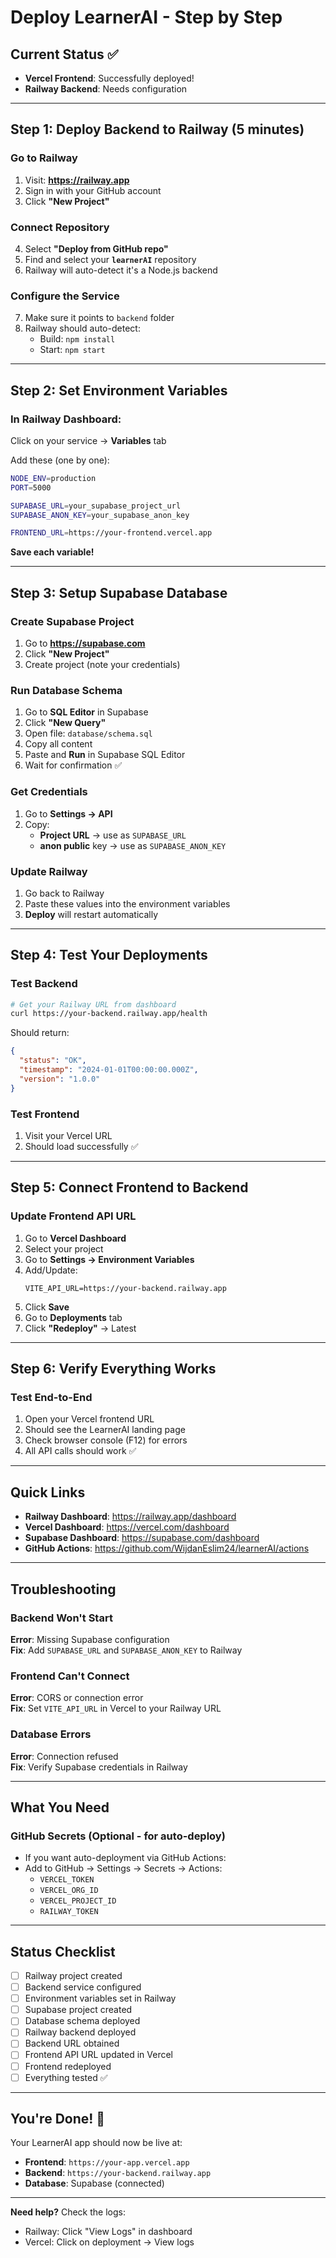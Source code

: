 # Deploy LearnerAI - Step by Step

## Current Status ✅
- **Vercel Frontend**: Successfully deployed!
- **Railway Backend**: Needs configuration

---

## Step 1: Deploy Backend to Railway (5 minutes)

### Go to Railway
1. Visit: **https://railway.app**
2. Sign in with your GitHub account
3. Click **"New Project"**

### Connect Repository
4. Select **"Deploy from GitHub repo"**
5. Find and select your **`learnerAI`** repository
6. Railway will auto-detect it's a Node.js backend

### Configure the Service
7. Make sure it points to `backend` folder
8. Railway should auto-detect:
   - Build: `npm install`
   - Start: `npm start`

---

## Step 2: Set Environment Variables

### In Railway Dashboard:
Click on your service → **Variables** tab

Add these (one by one):

```bash
NODE_ENV=production
PORT=5000

SUPABASE_URL=your_supabase_project_url
SUPABASE_ANON_KEY=your_supabase_anon_key

FRONTEND_URL=https://your-frontend.vercel.app
```

**Save each variable!**

---

## Step 3: Setup Supabase Database

### Create Supabase Project
1. Go to **https://supabase.com**
2. Click **"New Project"**
3. Create project (note your credentials)

### Run Database Schema
1. Go to **SQL Editor** in Supabase
2. Click **"New Query"**
3. Open file: `database/schema.sql`
4. Copy all content
5. Paste and **Run** in Supabase SQL Editor
6. Wait for confirmation ✅

### Get Credentials
1. Go to **Settings → API**
2. Copy:
   - **Project URL** → use as `SUPABASE_URL`
   - **anon public** key → use as `SUPABASE_ANON_KEY`

### Update Railway
1. Go back to Railway
2. Paste these values into the environment variables
3. **Deploy** will restart automatically

---

## Step 4: Test Your Deployments

### Test Backend
```bash
# Get your Railway URL from dashboard
curl https://your-backend.railway.app/health
```

Should return:
```json
{
  "status": "OK",
  "timestamp": "2024-01-01T00:00:00.000Z",
  "version": "1.0.0"
}
```

### Test Frontend
1. Visit your Vercel URL
2. Should load successfully ✅

---

## Step 5: Connect Frontend to Backend

### Update Frontend API URL
1. Go to **Vercel Dashboard**
2. Select your project
3. Go to **Settings → Environment Variables**
4. Add/Update:
   ```
   VITE_API_URL=https://your-backend.railway.app
   ```
5. Click **Save**
6. Go to **Deployments** tab
7. Click **"Redeploy"** → Latest

---

## Step 6: Verify Everything Works

### Test End-to-End
1. Open your Vercel frontend URL
2. Should see the LearnerAI landing page
3. Check browser console (F12) for errors
4. All API calls should work ✅

---

## Quick Links

- **Railway Dashboard**: https://railway.app/dashboard
- **Vercel Dashboard**: https://vercel.com/dashboard
- **Supabase Dashboard**: https://supabase.com/dashboard
- **GitHub Actions**: https://github.com/WijdanEslim24/learnerAI/actions

---

## Troubleshooting

### Backend Won't Start
**Error**: Missing Supabase configuration  
**Fix**: Add `SUPABASE_URL` and `SUPABASE_ANON_KEY` to Railway

### Frontend Can't Connect
**Error**: CORS or connection error  
**Fix**: Set `VITE_API_URL` in Vercel to your Railway URL

### Database Errors
**Error**: Connection refused  
**Fix**: Verify Supabase credentials in Railway

---

## What You Need

### GitHub Secrets (Optional - for auto-deploy)
- If you want auto-deployment via GitHub Actions:
- Add to GitHub → Settings → Secrets → Actions:
  - `VERCEL_TOKEN`
  - `VERCEL_ORG_ID`
  - `VERCEL_PROJECT_ID`
  - `RAILWAY_TOKEN`

---

## Status Checklist

- [ ] Railway project created
- [ ] Backend service configured
- [ ] Environment variables set in Railway
- [ ] Supabase project created
- [ ] Database schema deployed
- [ ] Railway backend deployed
- [ ] Backend URL obtained
- [ ] Frontend API URL updated in Vercel
- [ ] Frontend redeployed
- [ ] Everything tested ✅

---

## You're Done! 🎉

Your LearnerAI app should now be live at:
- **Frontend**: `https://your-app.vercel.app`
- **Backend**: `https://your-backend.railway.app`
- **Database**: Supabase (connected)

---

**Need help?** Check the logs:
- Railway: Click "View Logs" in dashboard
- Vercel: Click on deployment → View logs
